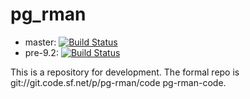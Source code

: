 pg_rman
=======
* master: [![Build Status](https://travis-ci.org/bwtakacy/pg_rman.svg?branch=master)](https://travis-ci.org/bwtakacy/pg_rman)
* pre-9.2: [![Build Status](https://travis-ci.org/bwtakacy/pg_rman.svg?branch=pre-9.2)](https://travis-ci.org/bwtakacy/pg_rman)

This is a repository for development. The formal repo is git://git.code.sf.net/p/pg-rman/code pg-rman-code.
